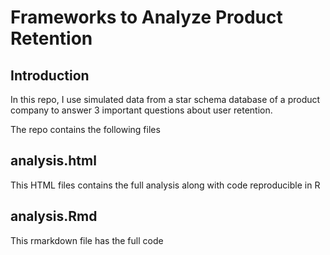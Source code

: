 # Frameworks to Analyze Product Retention

## Introduction

  In this repo, I use simulated data from a star schema database of a product company to answer 3 important questions about user retention.

The repo contains the following files

## analysis.html

This HTML files contains the full analysis along with code reproducible in R 

## analysis.Rmd

This rmarkdown file has the full code
